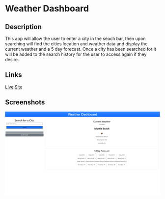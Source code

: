 # Weather Dashboard

## Description

This app will allow the user to enter a city in the seach bar, then upon searching will find the cities location and weather data and display the current weather and a 5 day forecast. Once a city has been searched for it will be added to the search history for the user to access again if they desire.

## Links

[Live Site]()

## Screenshots

![screenshot](assets/weather-dashboard-screenshot.png)